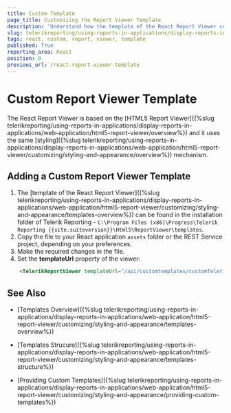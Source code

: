 ```yaml
---
title: Custom Template
page_title: Customizing the Report Viewer Template
description: "Understand how the template of the React Report Viewer component works and learn how to customize it with the provided steps and sample code snippet."
slug: telerikreporting/using-reports-in-applications/display-reports-in-applications/web-application/react-report-viewer/customizing/custom-report-viewer-template
tags: react, custom, report, viewer, template
published: True
reporting_area: React
position: 0
previous_url: /react-report-viewer-template
---
```


# Custom Report Viewer Template

The React Report Viewer is based on the [HTML5 Report Viewer]({%slug telerikreporting/using-reports-in-applications/display-reports-in-applications/web-application/html5-report-viewer/overview%}) and it uses the same [styling]({%slug telerikreporting/using-reports-in-applications/display-reports-in-applications/web-application/html5-report-viewer/customizing/styling-and-appearance/overview%}) mechanism.

## Adding a Custom Report Viewer Template

1. The [template of the React Report Viewer]({%slug telerikreporting/using-reports-in-applications/display-reports-in-applications/web-application/html5-report-viewer/customizing/styling-and-appearance/templates-overview%}) can be found in the installation folder of Telerik Reporting - `C:\Program Files (x86)\Progress\Telerik Reporting {{site.suiteversion}}\Html5\ReportViewer\templates`.
1. Copy the file to your React application `assets` folder or the REST Service project, depending on your preferences.
1. Make the required changes in the file.
1. Set the **templateUrl** property of the viewer:

```HTML
    <TelerikReportViewer templateUrl="/api/customtemplates/customTelerikReportViewerTemplate/"/>
```

## See Also

- [Templates Overview]({%slug telerikreporting/using-reports-in-applications/display-reports-in-applications/web-application/html5-report-viewer/customizing/styling-and-appearance/templates-overview%})

- [Templates Strucure]({%slug telerikreporting/using-reports-in-applications/display-reports-in-applications/web-application/html5-report-viewer/customizing/styling-and-appearance/templates-structure%})

- [Providing Custom Templates]({%slug telerikreporting/using-reports-in-applications/display-reports-in-applications/web-application/html5-report-viewer/customizing/styling-and-appearance/providing-custom-templates%})

